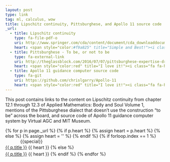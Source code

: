 ```yaml
---
layout: post
type: link
tag: ml, calculus, wow
title: Lipschitz continuity, Pittsburghese, and Apollo 11 source code
_url:
  - title: Lipschitz continuity
    type: fa-file-pdf-o
    uri: http://www.springer.com/cda/content/document/cda_downloaddocument/9783540008903-c1.pdf
    heart: <span style="color:#f9a825" title="Simple and Best!"><i class="fa fa-thumbs-o-up" aria-hidden="true"></i></span>
  - title: Pittsburghese - To be, or not to be
    type: fa-external-link
    uri: http://theglassblock.com/2016/07/07/pittsburghese-expertise-dropping-to-be/
    heart: <span style="color:red" title="I love it!"><i class="fa fa-heart" aria-hidden="true"></i></span>
  - title: Apollo 11 guidance computer source code
    type: fa-git
    uri: https://github.com/chrislgarry/Apollo-11
    heart: <span style="color:red" title="I love it!"><i class="fa fa-heart" aria-hidden="true"></i></span> <span style="color:#19B5FE" title="Fascinating stuff"><i class="fa fa-bolt" aria-hidden="true"></i></span>
---
```

This post contains links to the content on Lipschitz continuity from chapter 12.1 through 12.3 of Applied Mathematics: Body and Soul Volume 1, mentions of the Pittsburghese dialect that doesn’t use the construction “to be” across the board, and source code of Apollo 11 guidance computer system by Virtual AGC and MIT Museum.

{% for p in page._url %}
{% if p.heart %}
{% assign heart = p.heart %}
{% else %}
{% assign heart = '' %}
{% endif %}
{% if forloop.index == 1 %}
<span class="date" title="{{specialtitle}}" style="color:#{{specialcolor}}">&nbsp;&nbsp;&nbsp;&nbsp;&nbsp;&nbsp;&nbsp;&nbsp;&nbsp;&nbsp;&nbsp;</span> {{special}}<br/> <a href="{{ p.uri }}" target="_blank" style="line-height:1.5">{{ p.title }}</a> {{ heart }} <i class="fa {{ p.type }}" aria-hidden="true"></i>
{% else %}
<span class="date">&nbsp;&nbsp;&nbsp;&nbsp;&nbsp;&nbsp;&nbsp;&nbsp;&nbsp;&nbsp;&nbsp;</span> <br/> <a href="{{ p.uri }}" target="_blank" style="line-height:1.5">{{ p.title }}</a> {{ heart }} <i class="fa {{ p.type }}" aria-hidden="true"></i>
{% endif %}
{% endfor %}
